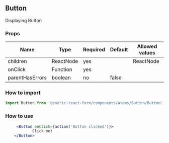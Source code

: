 ## Button

Displaying Button

### Props

| Name                       | Type    | Required | Default | Allowed values           |
| -------------------------- | ------- | -------- | ------- | ------------------------ |
| children                       | ReactNode  | yes       |        | ReactNode                      |
| onClick                | Function   | yes         |       |  |
|parentHasErrors         |boolean     |no  |false  |  |

### How to import

```jsx
import Button from 'generic-react-form/components/atoms/Button/Button';
```

### How to use

```jsx
     <Button onClick={action('Button clicked')}>
            Click me!
    </Button>
```
